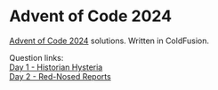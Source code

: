 # Advent of Code 2024
[Advent of Code 2024](https://adventofcode.com/2024) solutions. Written in ColdFusion.

Question links:  
[Day 1 - Historian Hysteria](<Day 1 - Historian Hysteria/questions.txt>)  
[Day 2 - Red-Nosed Reports](<Day 2 - Red-Nosed Reports/questions.txt>)
